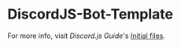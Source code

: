 # DiscordJS-Bot-Template
For more info, visit *Discord.js Guide*'s [Initial files](https://discordjs.guide/creating-your-bot/#creating-configuration-files).
